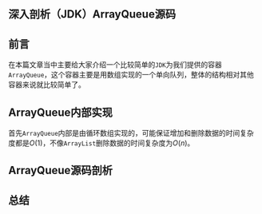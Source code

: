 ## 深入剖析（JDK）ArrayQueue源码

## 前言

在本篇文章当中主要给大家介绍一个比较简单的`JDK`为我们提供的容器`ArrayQueue`，这个容器主要是用数组实现的一个单向队列，整体的结构相对其他容器来说就比较简单了。

## ArrayQueue内部实现

首先`ArrayQueue`内部是由循环数组实现的，可能保证增加和删除数据的时间复杂度都是$O(1)$，不像`ArrayList`删除数据的时间复杂度为$O(n)$。

## ArrayQueue源码剖析

## 总结



